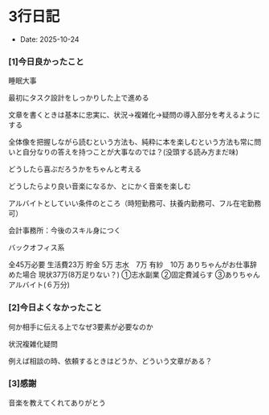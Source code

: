 # 3行日記

- Date: 2025-10-24

### [1]今日良かったこと

睡眠大事

最初にタスク設計をしっかりした上で進める

文章を書くときは基本に忠実に、状況→複雑化→疑問の導入部分を考えるようにする

全体像を把握しながら読むという方法も、純粋に本を楽しむという方法も常に問いと自分なりの答えを持つことが大事なのでは？(没頭する読み方まだ味)

どうしたら喜ぶだろうかをちゃんと考える

どうしたらより良い音楽になるか、とにかく音楽を楽しむ

アルバイトとしていい条件のところ（時短勤務可、扶養内勤務可、フル在宅勤務可）

会計事務所：今後のスキル身につく

バックオフィス系

<!-- unsupported block: table -->
<!-- unsupported block: table_row -->
<!-- unsupported block: table -->
<!-- unsupported block: table_row -->
<!-- unsupported block: table -->
<!-- unsupported block: table_row -->
<!-- unsupported block: table -->
<!-- unsupported block: table_row -->
<!-- unsupported block: table -->
<!-- unsupported block: table_row -->
<!-- unsupported block: table -->
<!-- unsupported block: table_row -->
<!-- unsupported block: table -->
<!-- unsupported block: table_row -->
<!-- unsupported block: table -->
<!-- unsupported block: table_row -->
全45万必要
生活費23万
貯金 5万
志水　7万
有紗　10万
ありちゃんがお仕事辞めた場合
現状37万(8万足りない？)
①志水副業
②固定費減らす
③ありちゃんアルバイト(６万分)

### [2]今日よくなかったこと

何か相手に伝える上でなぜ3要素が必要なのか

状況複雑化疑問

例えば相談の時、依頼するときはどうか、どういう文章がある？





### [3]感謝

音楽を教えてくれてありがとう



